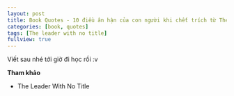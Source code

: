 ```yaml
---
layout: post
title: Book Quotes - 10 điều ân hận của con người khi chết trích từ The leader with no title
categories: [book, quotes]
tags: [The leader with no title]
fullview: true
---
```


Viết sau nhé tới giờ đi học rồi :v

**Tham khảo**
* The Leader With No Title


